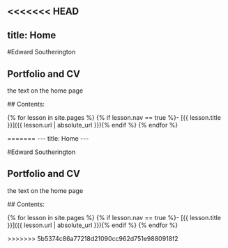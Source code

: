 <<<<<<< HEAD
---
title: Home
---

#Edward Southerington

## Portfolio and CV

the text on the home page


<div class="toc" markdown="1">
## Contents:

{% for lesson in site.pages %}
{% if lesson.nav == true %}- [{{ lesson.title }}]({{ lesson.url | absolute_url }}){% endif %}
{% endfor %}
</div>
=======
---
title: Home
---

#Edward Southerington

## Portfolio and CV

the text on the home page


<div class="toc" markdown="1">
## Contents:

{% for lesson in site.pages %}
{% if lesson.nav == true %}- [{{ lesson.title }}]({{ lesson.url | absolute_url }}){% endif %}
{% endfor %}
</div>
>>>>>>> 5b5374c86a77218d21090cc962d751e9880918f2
